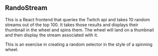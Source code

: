 ## RandoStream

This is a React frontend that queries the Twitch api and takes 10 random streams out of the top 100. It takes those results and displays their thumbnail in the wheel and spins them. The wheel will land on a thumbnail and then display the stream associated with it.

This is an exercise in creating a random selector in the style of a spinning wheel.
